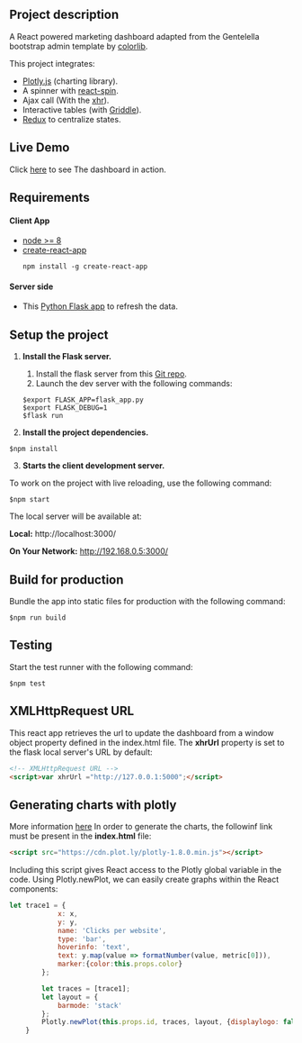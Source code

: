 ## Project description

A React powered marketing dashboard adapted from the Gentelella bootstrap admin template by [colorlib](https://colorlib.com/polygon/gentelella/index.html).

This project integrates:

* [Plotly.js](https://plot.ly/javascript/) (charting library).
* A spinner with [react-spin](https://www.npmjs.com/package/react-spin).
* Ajax call (With the [xhr](https://www.npmjs.com/package/xhr)).
* Interactive tables (with [Griddle](https://griddlegriddle.github.io/Griddle/)).
* [Redux](https://redux.js.org) to centralize states.
## Live Demo

Click [here](https://lively-welder-190307.appspot.com/) to see The dashboard in action.

## Requirements
#### Client App
  - [node >= 8](https://nodejs.org/download/)
  - [create-react-app](https://github.com/facebookincubator/create-react-app)
    ```shell
    npm install -g create-react-app
     ```
#### Server side
  - This [Python Flask app](https://github.com/aminbouraiss/flask-dashboard) to refresh the data.

## Setup the project

1. **Install the Flask server.**
    1. Install the flask server from this [Git repo](https://github.com/aminbouraiss/flask-dashboard).
    2. Launch the dev server with the following commands:
    ```shell
    $export FLASK_APP=flask_app.py
    $export FLASK_DEBUG=1
    $flask run
    ```

2. **Install the project dependencies.**

```shell
$npm install
```

3. **Starts the client development server.**

To work on the project with live reloading, use the following command:

```shell
$npm start
```
The local server will be available at:

**Local:**            http://localhost:3000/

**On Your Network:**  http://192.168.0.5:3000/

## Build for production
 Bundle the app into static files for production with the following command:

```shell
$npm run build
```

 ## Testing
 Start the test runner with the following command:

```shell
$npm test
```

## XMLHttpRequest URL

This react app retrieves the url to update the dashboard from a window object property defined in the index.html file. The **xhrUrl** property is set to the flask local server's URL by default:

```html
<!-- XMLHttpRequest URL -->
<script>var xhrUrl ="http://127.0.0.1:5000";</script>
```

## Generating charts with plotly 

More information [here](https://plot.ly/javascript/)
In order to generate the charts, the followinf link must be present in the **index.html** file:

```html
<script src="https://cdn.plot.ly/plotly-1.8.0.min.js"></script>
```
Including this script gives React access to the Plotly global variable in the code. Using Plotly.newPlot, we can easily create graphs within the React components:
```javascript
let trace1 = {
            x: x,
            y: y,
            name: 'Clicks per website',
            type: 'bar',
            hoverinfo: 'text',
            text: y.map(value => formatNumber(value, metric[0])),
            marker:{color:this.props.color}
        };

        let traces = [trace1];
        let layout = {
            barmode: 'stack'
        };
        Plotly.newPlot(this.props.id, traces, layout, {displaylogo: false})
    }
```






